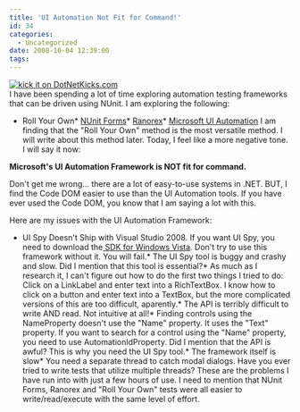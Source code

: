 ```yaml
---
title: 'UI Automation Not Fit for Command!'
id: 34
categories:
  - Uncategorized
date: 2008-10-04 12:39:00
tags:
---
```


[![kick it on DotNetKicks.com](http://www.dotnetkicks.com/Services/Images/KickItImageGenerator.ashx?url=http%3a%2f%2fbrian.genisio.org%2f2008%2f10%2fui-automation-not-fit-for-command.html)](http://www.dotnetkicks.com/kick/?url=http%3a%2f%2fbrian.genisio.org%2f2008%2f10%2fui-automation-not-fit-for-command.html)   
I have been spending a lot of time exploring automation testing frameworks that can be driven using NUnit. I am exploring the following:   

*   Roll Your Own*   [NUnit Forms](http://nunitforms.sourceforge.net/)*   [Ranorex](http://www.ranorex.net/)*   [Microsoft UI Automation](http://msdn.microsoft.com/en-us/library/ms747327.aspx) I am finding that the &quot;Roll Your Own&quot; method is the most versatile method. I will write about this method later. Today, I feel like a more negative tone. I will say it now:   

<span style="font-weight: bold">Microsoft's UI Automation Framework is NOT fit for command.</span>   

Don't get me wrong... there are a lot of easy-to-use systems in .NET. BUT, I find the Code DOM easier to use than the UI Automation tools. If you have ever used the Code DOM, you know that I am saying a lot with this.   

Here are my issues with the UI Automation Framework:   

*   UI Spy Doesn't Ship with Visual Studio 2008\. If you want UI Spy, you need to download the[ SDK for Windows Vista](http://www.microsoft.com/downloads/details.aspx?familyid=4377F86D-C913-4B5C-B87E-EF72E5B4E065&amp;displaylang=en). Don't try to use this framework without it. You will fail.*   The UI Spy tool is buggy and crashy and slow. Did I mention that this tool is essential?*   As much as I research it, I can't figure out how to do the first two things I tried to do: Click on a LinkLabel and enter text into a RichTextBox. I know how to click on a button and enter text into a TextBox, but the more complicated versions of this are too difficult, aparently.*   The API is terribly difficult to write AND read. Not intuitive at all!*   Finding controls using the NameProperty doesn't use the &quot;Name&quot; property. It uses the &quot;Text&quot; property. If you want to search for a control using the &quot;Name&quot; property, you need to use AutomationIdProperty. Did I mention that the API is awful? This is why you need the UI Spy tool.*   The framework itself is slow*   You need a separate thread to catch modal dialogs. Have you ever tried to write tests that utilize multiple threads? These are the problems I have run into with just a few hours of use. I need to mention that NUnit Forms, Ranorex and &quot;Roll Your Own&quot; tests were all easier to write/read/execute with the same level of effort.  
